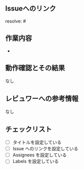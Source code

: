 ## Issueへのリンク
<!-- resolve: #Issue番号 -->
resolve: #

## 作業内容
- 

## 動作確認とその結果
<!-- 動作確認の必要があれば実施して記載 -->
なし

## レビュワーへの参考情報
<!-- 実装上の懸念点や注意点などがもしあれば記載 -->
なし

## チェックリスト
- [ ] タイトルを設定している
- [ ] Issue へのリンクを設定している
- [ ] Assignees を設定している
- [ ] Labels を設定している

<!-- Create pull requestを押す前にPreviewを確認すること -->
